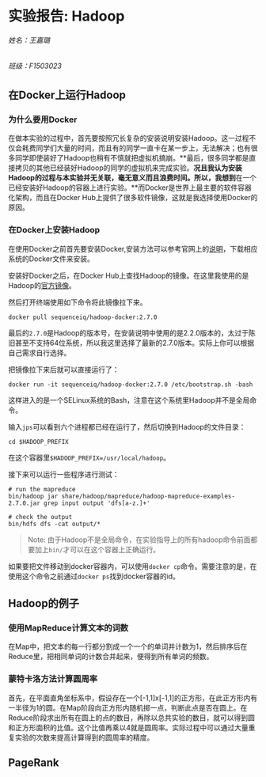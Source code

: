 # 实验报告: Hadoop

###### 姓名：王嘉璐
###### 班级：F1503023

## 在Docker上运行Hadoop

### 为什么要用Docker

在做本实验的过程中，首先要按照冗长复杂的安装说明安装Hadoop。这一过程不仅会耗费同学们大量的时间，而且有的同学一直卡在某一步上，无法解决；也有很多同学即使装好了Hadoop也稍有不慎就把虚拟机搞崩。**最后，很多同学都是直接拷贝的其他已经装好Hadoop的同学的虚拟机来完成实验。**况且我认为安装Hadoop的过程与本实验并无关联，毫无意义而且浪费时间。所以，我想到**在一个已经安装好Hadoop的容器上进行实验。**而Docker是世界上最主要的软件容器化架构，而且在Docker Hub上提供了很多软件镜像，这就是我选择使用Docker的原因。

### 在Docker上安装Hadoop

在使用Docker之前首先要安装Docker,安装方法可以参考官网上的<a href="https://www.docker.com/products/docker#/mac">说明</a>，下载相应系统的Docker文件来安装。  

安装好Docker之后，在Docker Hub上查找Hadoop的镜像。在这里我使用的是Hadoop的<a href="https://hub.docker.com/r/sequenceiq/hadoop-docker/">官方镜像</a>。  

然后打开终端使用如下命令将此镜像拉下来。

```
docker pull sequenceiq/hadoop-docker:2.7.0
```
最后的`2.7.0`是Hadoop的版本号，在安装说明中使用的是2.2.0版本的，太过于陈旧甚至不支持64位系统，所以我这里选择了最新的2.7.0版本。实际上你可以根据自己需求自行选择。  

把镜像拉下来后就可以直接运行了：

```
docker run -it sequenceiq/hadoop-docker:2.7.0 /etc/bootstrap.sh -bash
```

这样进入的是一个SELinux系统的Bash，注意在这个系统里Hadoop并不是全局命令。

输入`jps`可以看到六个进程都已经在运行了，然后切换到Hadoop的文件目录：

```
cd $HADOOP_PREFIX
```

在这个容器里`$HADOOP_PREFIX=/usr/local/hadoop`。  

接下来可以运行一些程序进行测试：

```
# run the mapreduce
bin/hadoop jar share/hadoop/mapreduce/hadoop-mapreduce-examples-2.7.0.jar grep input output 'dfs[a-z.]+'

# check the output
bin/hdfs dfs -cat output/*
```
> Note: 由于Hadoop不是全局命令，在实验指导上的所有hadoop命令前面都要加上`bin/`才可以在这个容器上正确运行。

如果要把文件移动到docker容器内，可以使用`docker cp`命令。需要注意的是，在使用这个命令之前通过`docker ps`找到docker容器的id。

## Hadoop的例子

### 使用MapReduce计算文本的词数

在Map中，把文本的每一行都分割成一个一个的单词并计数为1，然后排序后在Reduce里，把相同单词的计数合并起来，便得到所有单词的频数。

### 蒙特卡洛方法计算圆周率

首先，在平面直角坐标系中，假设存在一个[-1,1]x[-1,1]的正方形，在此正方形内有一半径为1的圆。在Map阶段向正方形内随机掷一点，判断此点是否在圆上。在Reduce阶段求出所有在圆上的点的数目，再除以总共实验的数目，就可以得到圆和正方形面积的比值。这个比值再乘以4就是圆周率。实际过程中可以通过大量重复实验的次数来提高计算得到的圆周率的精度。

## PageRank

